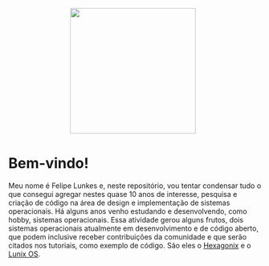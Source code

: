 <p align='center'>
<a href="https://github.com/felipenlunkes/osdevbr"><img height="250" src="https://github.com/felipenlunkes/osdevbr/blob/main/img/header.gif"></a>&nbsp;&nbsp;
</p>

# Bem-vindo!

Meu nome é Felipe Lunkes e, neste repositório, vou tentar condensar tudo o que consegui agregar nestes quase 10 anos de interesse, pesquisa e criação de código na área de design e implementação de sistemas operacionais. Há alguns anos venho estudando e desenvolvendo, como hobby, sistemas operacionais. Essa atividade gerou alguns frutos, dois sistemas operacionais atualmente em desenvolvimento e de código aberto, que podem inclusive receber contribuições da comunidade e que serão citados nos tutoriais, como exemplo de código. São eles o [Hexagonix](https://github.com/hexagonix) e o [Lunix OS](https://github.com/felipenlunkes/lunix). 